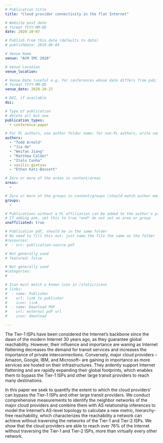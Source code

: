 ```yaml
---
# Publication title
title: "Cloud provider connectivity in the flat Internet"

# Website post date
# format YYYY-MM-DD
date: 2020-10-07

# Publish from this date (defaults to date)
# publishDate: 2019-09-03

# Venue Name
venue: "ACM IMC 2020"

# Venue Location
venue_location: 

# Venue Date (useful e.g. for conferences whose date differs from pub; defaults to date)
# format YYYY-MM-DD
venue_date: 2020-10-27

# DOI, if available
doi:

# Type of publication
# delete all but one
publication_types:
  - conference-paper

# For PL authors, use author folder name; for non-PL authors, write name as in paper within ""
authors:
  - "Todd Arnold"
  - "Jia He"
  - "Weifan Jiang"
  - "Matthew Calder"
  - "Italo Cunha"
  - vasilis-giotsas
  - "Ethan Katz-Bassett"

# Zero or more of the areas in content/areas
areas:
  - 

# Zero or more of the groups in content/groups (should match author membership)
groups:
  - 

# Publications without a PL affiliation can be added to the author's profile without showing up elsewhere
# If adding one, set this to true *and* do not set an area or group
unaffiliated: true

# Publication pdf, should be in the same folder
# No need to fill this out; just name the file the same as the folder
#resources:
#  - src: publication-source.pdf

# Not generally used
# featured: false

# Not generally used
#categories:
#  - 

# Icon must match a known icon in /static/icons
# links:
#  - name: Publisher
#    url: link to publisher
#    icon: link
#  - name: Download PDF
#    url: external pdf url
#    icon: download

---
```


The Tier-1 ISPs have been considered the Internet’s backbone
since the dawn of the modern Internet 30 years ago, as they
guarantee global reachability. However, their influence and
importance are waning as Internet flattening decreases the
demand for transit services and increases the importance of
private interconnections. Conversely, major cloud providers –
Amazon, Google, IBM, and Microsoft– are gaining in importance
as more services are hosted on their infrastructures. They ardently
support Internet flattening and are rapidly expanding their
global footprints, which enables them to bypass the Tier-1 ISPs
and other large transit providers to reach many destinations.

In this paper we seek to quantify the extent to which the
cloud providers’ can bypass the Tier-1 ISPs and other large transit
providers. We conduct comprehensive measurements to identify
the neighbor networks of the major cloud providers and combine
them with AS relationship inferences to model the Internet’s
AS-level topology to calculate a new metric, hierarchy-free
reachability, which characterizes the reachability a network can
achieve without traversing the networks of the Tier-1 and Tier-2
ISPs. We show that the cloud providers are able to reach over 76%
of the Internet without traversing the Tier-1 and Tier-2 ISPs, more
than virtually every other network.
